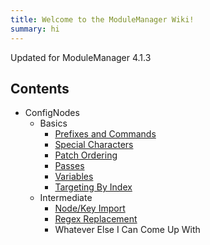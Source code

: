 ```yaml
---
title: Welcome to the ModuleManager Wiki!
summary: hi
---
```


Updated for ModuleManager 4.1.3

## Contents
* ConfigNodes
    * Basics
        * [Prefixes and Commands](basics/prefixes-cmds.md)
        * [Special Characters](basics/specialchars.md)
        * [Patch Ordering](basics/ordering.md)
        * [Passes](basics/passes.md)
        * [Variables](basics/variables.md)
        * [Targeting By Index](basics/targetbyindex.md)
    * Intermediate
        * [Node/Key Import](intermediate/nodeimport.md)
        * [Regex Replacement](intermediate/regex.md)
        * Whatever Else I Can Come Up With